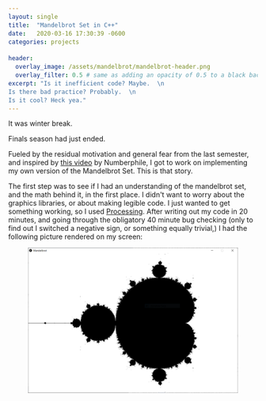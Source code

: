 ```yaml
---
layout: single
title:  "Mandelbrot Set in C++"
date:   2020-03-16 17:30:39 -0600
categories: projects

header:
  overlay_image: /assets/mandelbrot/mandelbrot-header.png
  overlay_filter: 0.5 # same as adding an opacity of 0.5 to a black background
excerpt: "Is it inefficient code? Maybe.  \n
Is there bad practice? Probably.  \n
Is it cool? Heck yea."
---
```


It was winter break.

Finals season had just ended.

Fueled by the residual motivation and general fear from the last semester, and inspired by [this video](https://www.youtube.com/watch?v=NGMRB4O922I) by Numberphile, I got to work on implementing my own version of the Mandelbrot Set. This is that story.

The first step was to see if I had an understanding of the mandelbrot set, and the math behind it, in the first place. I didn't want to worry about the graphics libraries, or about making legible code. I just wanted to get something working, so I used [Processing](https://processing.org/). After writing out my code in 20 minutes, and going through the obligatory 40 minute bug checking (only to find out I switched a negative sign, or something equally trivial,) I had the following picture rendered on my screen:

<figure>
	<a href="http://github.com/arpithindukuri/arpithindukuri.github.io/blob/master/assets/mandelbrot/mandelbrot%20-%201.PNG"><img src="http://github.com/arpithindukuri/arpithindukuri.github.io/blob/master/assets/mandelbrot/mandelbrot%20-%201.PNG"></a>
</figure>
